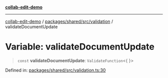 [**collab-edit-demo**](../../../../../README.md)

***

[collab-edit-demo](../../../../../README.md) / [packages/shared/src/validation](../README.md) / validateDocumentUpdate

# Variable: validateDocumentUpdate

> `const` **validateDocumentUpdate**: `ValidateFunction`\<\{ \}\>

Defined in: [packages/shared/src/validation.ts:30](https://github.com/austyle-io/pub-sub-demo/blob/facd25f09850fc4e78e94ce267c52e173d869933/packages/shared/src/validation.ts#L30)
